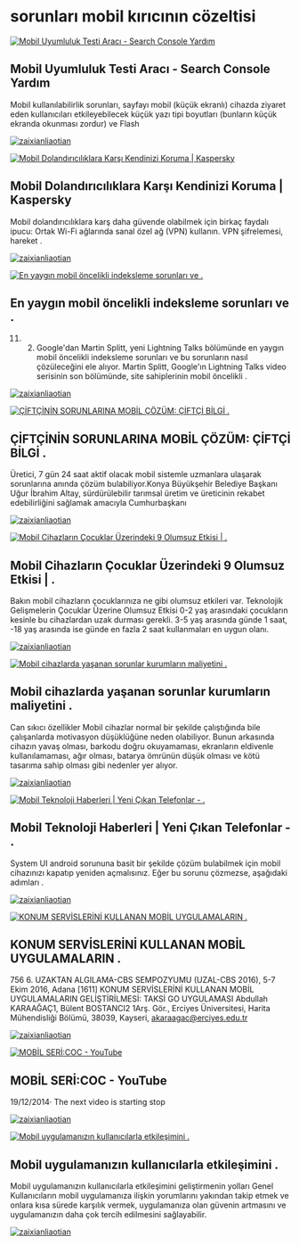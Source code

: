 # sorunları mobil kırıcının cözeltisi
<a href="https://mnn.zoosnet.net/LR/Chatpre.aspx?id=MNN94995150&p=https://topgrinding.com/" target="_blank">![Mobil Uyumluluk Testi Aracı - Search Console Yardım](https://github.com/technlg/images/blob/main/50.jpg)</a>
## Mobil Uyumluluk Testi Aracı - Search Console Yardım
Mobil kullanılabilirlik sorunları, sayfayı mobil (küçük ekranlı) cihazda ziyaret eden kullanıcıları etkileyebilecek küçük yazı tipi boyutları (bunların küçük ekranda okunması zordur) ve Flash
<a href="https://mnn.zoosnet.net/LR/Chatpre.aspx?id=MNN94995150&p=https://topgrinding.com/" target="_blank"><img src="https://github.com/technlg/images/raw/main/chat11.jpg" alt="zaixianliaotian"/></a><a href="//whatsapp.shibangsoft.com/WhatsApp.php" ><img src="https://github.com/technlg/images/raw/main/chat11.png" alt=""></a>
<a href="https://mnn.zoosnet.net/LR/Chatpre.aspx?id=MNN94995150&p=https://topgrinding.com/" target="_blank">![Mobil Dolandırıcılıklara Karşı Kendinizi Koruma | Kaspersky](https://github.com/technlg/images/blob/main/51.jpg)</a>
## Mobil Dolandırıcılıklara Karşı Kendinizi Koruma | Kaspersky
Mobil dolandırıcılıklara karş daha güvende olabilmek için birkaç faydalı ipucu: Ortak Wi-Fi ağlarında sanal özel ağ (VPN) kullanın. VPN şifrelemesi, hareket .
<a href="https://mnn.zoosnet.net/LR/Chatpre.aspx?id=MNN94995150&p=https://topgrinding.com/" target="_blank"><img src="https://github.com/technlg/images/raw/main/chat11.jpg" alt="zaixianliaotian"/></a><a href="//whatsapp.shibangsoft.com/WhatsApp.php" ><img src="https://github.com/technlg/images/raw/main/chat11.png" alt=""></a>
<a href="https://mnn.zoosnet.net/LR/Chatpre.aspx?id=MNN94995150&p=https://topgrinding.com/" target="_blank">![En yaygın mobil öncelikli indeksleme sorunları ve .](https://github.com/technlg/images/blob/main/12.jpg)</a>
## En yaygın mobil öncelikli indeksleme sorunları ve .
11. 2. Google'dan Martin Splitt, yeni Lightning Talks bölümünde en yaygın mobil öncelikli indeksleme sorunları ve bu sorunların nasıl çözüleceğini ele alıyor. Martin Splitt, Google'ın Lightning Talks video serisinin son bölümünde, site sahiplerinin mobil öncelikli .
<a href="https://mnn.zoosnet.net/LR/Chatpre.aspx?id=MNN94995150&p=https://topgrinding.com/" target="_blank"><img src="https://github.com/technlg/images/raw/main/chat11.jpg" alt="zaixianliaotian"/></a><a href="//whatsapp.shibangsoft.com/WhatsApp.php" ><img src="https://github.com/technlg/images/raw/main/chat11.png" alt=""></a>
<a href="https://mnn.zoosnet.net/LR/Chatpre.aspx?id=MNN94995150&p=https://topgrinding.com/" target="_blank">![ÇİFTÇİNİN SORUNLARINA MOBİL ÇÖZÜM: ÇİFTÇİ BİLGİ .](https://github.com/technlg/images/blob/main/32.jpg)</a>
## ÇİFTÇİNİN SORUNLARINA MOBİL ÇÖZÜM: ÇİFTÇİ BİLGİ .
Üretici, 7 gün 24 saat aktif olacak mobil sistemle uzmanlara ulaşarak sorunlarına anında çözüm bulabiliyor.Konya Büyükşehir Belediye Başkanı Uğur İbrahim Altay, sürdürülebilir tarımsal üretim ve üreticinin rekabet edebilirliğini sağlamak amacıyla Cumhurbaşkanı
<a href="https://mnn.zoosnet.net/LR/Chatpre.aspx?id=MNN94995150&p=https://topgrinding.com/" target="_blank"><img src="https://github.com/technlg/images/raw/main/chat11.jpg" alt="zaixianliaotian"/></a><a href="//whatsapp.shibangsoft.com/WhatsApp.php" ><img src="https://github.com/technlg/images/raw/main/chat11.png" alt=""></a>
<a href="https://mnn.zoosnet.net/LR/Chatpre.aspx?id=MNN94995150&p=https://topgrinding.com/" target="_blank">![Mobil Cihazların Çocuklar Üzerindeki 9 Olumsuz Etkisi | .](https://github.com/technlg/images/blob/main/50.jpg)</a>
## Mobil Cihazların Çocuklar Üzerindeki 9 Olumsuz Etkisi | .
Bakın mobil cihazların çocuklarınıza ne gibi olumsuz etkileri var. Teknolojik Gelişmelerin Çocuklar Üzerine Olumsuz Etkisi 0-2 yaş arasındaki çocukların kesinle bu cihazlardan uzak durması gerekli. 3-5 yaş arasında günde 1 saat, -18 yaş arasında ise günde en fazla 2 saat kullanmaları en uygun olanı.
<a href="https://mnn.zoosnet.net/LR/Chatpre.aspx?id=MNN94995150&p=https://topgrinding.com/" target="_blank"><img src="https://github.com/technlg/images/raw/main/chat11.jpg" alt="zaixianliaotian"/></a><a href="//whatsapp.shibangsoft.com/WhatsApp.php" ><img src="https://github.com/technlg/images/raw/main/chat11.png" alt=""></a>
<a href="https://mnn.zoosnet.net/LR/Chatpre.aspx?id=MNN94995150&p=https://topgrinding.com/" target="_blank">![Mobil cihazlarda yaşanan sorunlar kurumların maliyetini .](https://github.com/technlg/images/blob/main/10.jpg)</a>
## Mobil cihazlarda yaşanan sorunlar kurumların maliyetini .
Can sıkıcı özellikler Mobil cihazlar normal bir şekilde çalıştığında bile çalışanlarda motivasyon düşüklüğüne neden olabiliyor. Bunun arkasında cihazın yavaş olması, barkodu doğru okuyamaması, ekranların eldivenle kullanılamaması, ağır olması, batarya ömrünün düşük olması ve kötü tasarıma sahip olması gibi nedenler yer alıyor.
<a href="https://mnn.zoosnet.net/LR/Chatpre.aspx?id=MNN94995150&p=https://topgrinding.com/" target="_blank"><img src="https://github.com/technlg/images/raw/main/chat11.jpg" alt="zaixianliaotian"/></a><a href="//whatsapp.shibangsoft.com/WhatsApp.php" ><img src="https://github.com/technlg/images/raw/main/chat11.png" alt=""></a>
<a href="https://mnn.zoosnet.net/LR/Chatpre.aspx?id=MNN94995150&p=https://topgrinding.com/" target="_blank">![Mobil Teknoloji Haberleri | Yeni Çıkan Telefonlar - .](https://github.com/technlg/images/blob/main/31.jpg)</a>
## Mobil Teknoloji Haberleri | Yeni Çıkan Telefonlar - .
System UI android sorununa basit bir şekilde çözüm bulabilmek için mobil cihazınızı kapatıp yeniden açmalısınız. Eğer bu sorunu çözmezse, aşağıdaki adımları .
<a href="https://mnn.zoosnet.net/LR/Chatpre.aspx?id=MNN94995150&p=https://topgrinding.com/" target="_blank"><img src="https://github.com/technlg/images/raw/main/chat11.jpg" alt="zaixianliaotian"/></a><a href="//whatsapp.shibangsoft.com/WhatsApp.php" ><img src="https://github.com/technlg/images/raw/main/chat11.png" alt=""></a>
<a href="https://mnn.zoosnet.net/LR/Chatpre.aspx?id=MNN94995150&p=https://topgrinding.com/" target="_blank">![KONUM SERVİSLERİNİ KULLANAN MOBİL UYGULAMALARIN .](https://github.com/technlg/images/blob/main/50.jpg)</a>
## KONUM SERVİSLERİNİ KULLANAN MOBİL UYGULAMALARIN .
756 6. UZAKTAN ALGILAMA-CBS SEMPOZYUMU (UZAL-CBS 2016), 5-7 Ekim 2016, Adana [1611] KONUM SERVİSLERİNİ KULLANAN MOBİL UYGULAMALARIN GELİŞTİRİLMESİ: TAKSİ GO UYGULAMASI Abdullah KARAAĞAÇ1, Bülent BOSTANCI2 1Arş. Gör., Erciyes Üniversitesi, Harita Mühendisliği Bölümü, 38039, Kayseri, akaraagac@erciyes.edu.tr 
<a href="https://mnn.zoosnet.net/LR/Chatpre.aspx?id=MNN94995150&p=https://topgrinding.com/" target="_blank"><img src="https://github.com/technlg/images/raw/main/chat11.jpg" alt="zaixianliaotian"/></a><a href="//whatsapp.shibangsoft.com/WhatsApp.php" ><img src="https://github.com/technlg/images/raw/main/chat11.png" alt=""></a>
<a href="https://mnn.zoosnet.net/LR/Chatpre.aspx?id=MNN94995150&p=https://topgrinding.com/" target="_blank">![MOBİL SERİ:COC - YouTube](https://github.com/technlg/images/blob/main/6.jpg)</a>
## MOBİL SERİ:COC - YouTube
19/12/2014· The next video is starting stop
<a href="https://mnn.zoosnet.net/LR/Chatpre.aspx?id=MNN94995150&p=https://topgrinding.com/" target="_blank"><img src="https://github.com/technlg/images/raw/main/chat11.jpg" alt="zaixianliaotian"/></a><a href="//whatsapp.shibangsoft.com/WhatsApp.php" ><img src="https://github.com/technlg/images/raw/main/chat11.png" alt=""></a>
<a href="https://mnn.zoosnet.net/LR/Chatpre.aspx?id=MNN94995150&p=https://topgrinding.com/" target="_blank">![Mobil uygulamanızın kullanıcılarla etkileşimini .](https://github.com/technlg/images/blob/main/31.jpg)</a>
## Mobil uygulamanızın kullanıcılarla etkileşimini .
Mobil uygulamanızın kullanıcılarla etkileşimini geliştirmenin yolları Genel Kullanıcıların mobil uygulamanıza ilişkin yorumlarını yakından takip etmek ve onlara kısa sürede karşılık vermek, uygulamanıza olan güvenin artmasını ve uygulamanızın daha çok tercih edilmesini sağlayabilir.
<a href="https://mnn.zoosnet.net/LR/Chatpre.aspx?id=MNN94995150&p=https://topgrinding.com/" target="_blank"><img src="https://github.com/technlg/images/raw/main/chat11.jpg" alt="zaixianliaotian"/></a><a href="//whatsapp.shibangsoft.com/WhatsApp.php" ><img src="https://github.com/technlg/images/raw/main/chat11.png" alt=""></a>
